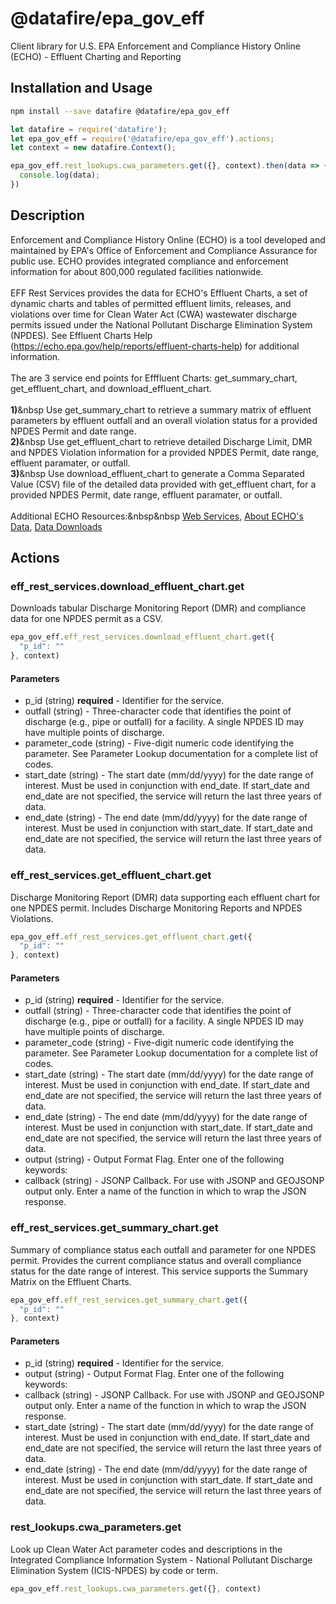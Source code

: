 # @datafire/epa_gov_eff

Client library for U.S. EPA Enforcement and Compliance History Online (ECHO) - Effluent Charting and Reporting

## Installation and Usage
```bash
npm install --save datafire @datafire/epa_gov_eff
```

```js
let datafire = require('datafire');
let epa_gov_eff = require('@datafire/epa_gov_eff').actions;
let context = new datafire.Context();

epa_gov_eff.rest_lookups.cwa_parameters.get({}, context).then(data => {
  console.log(data);
})
```

## Description
Enforcement and Compliance History Online (ECHO) is a tool developed and maintained by EPA's Office of Enforcement and Compliance Assurance for public use.
ECHO provides integrated compliance and enforcement information for about 800,000 regulated facilities nationwide.
<BR><BR>EFF Rest Services provides the data for ECHO's Effluent Charts, a set of dynamic charts and tables of permitted effluent limits, releases, and violations over time for 
Clean Water Act (CWA) wastewater discharge permits issued under the National Pollutant Discharge Elimination System (NPDES).  See Effluent Charts Help (https://echo.epa.gov/help/reports/effluent-charts-help) for additional information.
<BR><BR>
The are 3 service end points for Efffluent Charts:  get_summary_chart, get_effluent_chart, and download_effluent_chart.
<br>
<br><b>1)</b>&nbsp Use get_summary_chart to retrieve a summary matrix of effluent parameters by effluent outfall and an overall violation status for a provided NPDES Permit and date range.
<br><b>2)</b>&nbsp Use get_effluent_chart to retrieve detailed Discharge Limit, DMR and NPDES Violation information for a provided NPDES Permit, date range, effluent paramater, or outfall.
<br><b>3)</b>&nbsp Use download_effluent_chart to generate a Comma Separated Value (CSV) file of the detailed data provided with get_effluent chart, for a provided NPDES Permit, date range, effluent paramater, or outfall.
<br>
<br>
Additional ECHO Resources:&nbsp&nbsp <a href="https://echo.epa.gov/tools/web-services">Web Services</a>, <a href="https://echo.epa.gov/resources/echo-data/about-the-data">About ECHO's Data</a>, <a href="https://echo.epa.gov/tools/data-downloads">Data Downloads</a>
<br>


## Actions
### eff_rest_services.download_effluent_chart.get
Downloads tabular Discharge Monitoring Report (DMR) and compliance data for one NPDES permit as a CSV.


```js
epa_gov_eff.eff_rest_services.download_effluent_chart.get({
  "p_id": ""
}, context)
```

#### Parameters
* p_id (string) **required** - Identifier for the service.
* outfall (string) - Three-character code that identifies the point of discharge (e.g., pipe or outfall) for a facility. A single NPDES ID may have multiple points of discharge.
* parameter_code (string) - Five-digit numeric code identifying the parameter. See Parameter Lookup documentation for a complete list of codes.
* start_date (string) - The start date (mm/dd/yyyy) for the date range of interest. Must be used in conjunction with end_date. If start_date and end_date are not specified, the service will return the last three years of data.
* end_date (string) - The end date (mm/dd/yyyy) for the date range of interest. Must be used in conjunction with start_date. If start_date and end_date are not specified, the service will return the last three years of data.

### eff_rest_services.get_effluent_chart.get
Discharge Monitoring Report (DMR) data supporting each effluent chart for one NPDES permit. Includes Discharge Monitoring Reports and NPDES Violations. 




```js
epa_gov_eff.eff_rest_services.get_effluent_chart.get({
  "p_id": ""
}, context)
```

#### Parameters
* p_id (string) **required** - Identifier for the service.
* outfall (string) - Three-character code that identifies the point of discharge (e.g., pipe or outfall) for a facility. A single NPDES ID may have multiple points of discharge.
* parameter_code (string) - Five-digit numeric code identifying the parameter. See Parameter Lookup documentation for a complete list of codes.
* start_date (string) - The start date (mm/dd/yyyy) for the date range of interest. Must be used in conjunction with end_date. If start_date and end_date are not specified, the service will return the last three years of data.
* end_date (string) - The end date (mm/dd/yyyy) for the date range of interest. Must be used in conjunction with start_date. If start_date and end_date are not specified, the service will return the last three years of data.
* output (string) - Output Format Flag.  Enter one of the following keywords:
* callback (string) - JSONP Callback.  For use with JSONP and GEOJSONP output only.  Enter a name of the function in which to wrap the JSON response.

### eff_rest_services.get_summary_chart.get
Summary of compliance status each outfall and parameter for one NPDES permit. Provides the current compliance status and overall compliance status for the date range of interest. This service supports the Summary Matrix on the Effluent Charts.


```js
epa_gov_eff.eff_rest_services.get_summary_chart.get({
  "p_id": ""
}, context)
```

#### Parameters
* p_id (string) **required** - Identifier for the service.
* output (string) - Output Format Flag.  Enter one of the following keywords:
* callback (string) - JSONP Callback.  For use with JSONP and GEOJSONP output only.  Enter a name of the function in which to wrap the JSON response.
* start_date (string) - The start date (mm/dd/yyyy) for the date range of interest. Must be used in conjunction with end_date. If start_date and end_date are not specified, the service will return the last three years of data.
* end_date (string) - The end date (mm/dd/yyyy) for the date range of interest. Must be used in conjunction with start_date. If start_date and end_date are not specified, the service will return the last three years of data.

### rest_lookups.cwa_parameters.get
Look up Clean Water Act parameter codes and descriptions in the Integrated Compliance Information System - National Pollutant Discharge Elimination System (ICIS-NPDES) by code or term.


```js
epa_gov_eff.rest_lookups.cwa_parameters.get({}, context)
```


